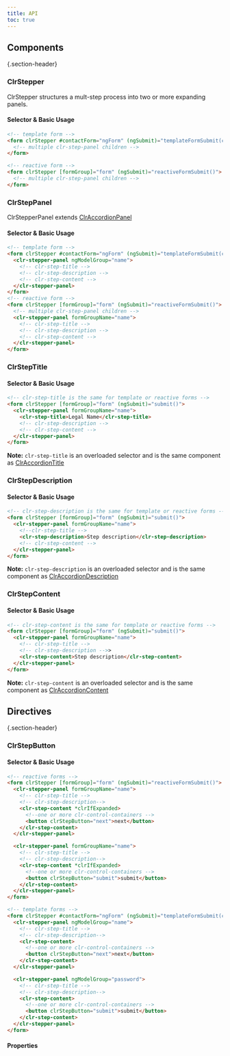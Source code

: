 ```yaml
---
title: API
toc: true
---
```


## Components

{.section-header}

### ClrStepper

ClrStepper structures a mult-step process into two or more expanding panels.

#### Selector & Basic Usage

```html
<!-- template form -->
<form clrStepper #contactForm="ngForm" (ngSubmit)="templateFormSubmit(contactForm.value)">
  <!-- multiple clr-step-panel children -->
</form>

<!-- reactive form -->
<form clrStepper [formGroup]="form" (ngSubmit)="reactiveFormSubmit()">
  <!-- multiple clr-step-panel children -->
</form>
```

### ClrStepPanel

ClrStepperPanel extends [ClrAccordionPanel](../accordion/api.md#clraccordionpanel)

#### Selector & Basic Usage

```html
<!-- template form -->
<form clrStepper #contactForm="ngForm" (ngSubmit)="templateFormSubmit(contactForm.value)">
  <clr-stepper-panel ngModelGroup="name">
    <!-- clr-step-title -->
    <!-- clr-step-description -->
    <!-- clr-step-content -->
  </clr-stepper-panel>
</form>
<!-- reactive form -->
<form clrStepper [formGroup]="form" (ngSubmit)="reactiveFormSubmit()">
  <!-- multiple clr-step-panel children -->
  <clr-stepper-panel formGroupName="name">
    <!-- clr-step-title -->
    <!-- clr-step-description -->
    <!-- clr-step-content -->
  </clr-stepper-panel>
</form>
```

### ClrStepTitle

#### Selector & Basic Usage

```html
<!-- clr-step-title is the same for template or reactive forms -->
<form clrStepper [formGroup]="form" (ngSubmit)="submit()">
  <clr-stepper-panel formGroupName="name">
    <clr-step-title>Legal Name</clr-step-title>
    <!-- clr-step-description -->
    <!-- clr-step-content -->
  </clr-stepper-panel>
</form>
```

**Note:** `clr-step-title` is an overloaded selector and is the same component as [ClrAccordionTitle](../accordion/api.md#clraccordiontitle)

### ClrStepDescription

#### Selector & Basic Usage

```html
<!-- clr-step-description is the same for template or reactive forms -->
<form clrStepper [formGroup]="form" (ngSubmit)="submit()">
  <clr-stepper-panel formGroupName="name">
    <!--clr-step-title -->
    <clr-step-description>Step description</clr-step-description>
    <!-- clr-step-content -->
  </clr-stepper-panel>
</form>
```

**Note:** `clr-step-description` is an overloaded selector and is the same component as [ClrAccordionDescription](../accordion/api.md#clraccordiondescription)

### ClrStepContent

#### Selector & Basic Usage

```html
<!-- clr-step-content is the same for template or reactive forms -->
<form clrStepper [formGroup]="form" (ngSubmit)="submit()">
  <clr-stepper-panel formGroupName="name">
    <!-- clr-step-title -->
    <!-- clr-step-description -->>
    <clr-step-content>Step description</clr-step-content>
  </clr-stepper-panel>
</form>
```

**Note:** `clr-step-content` is an overloaded selector and is the same component as [ClrAccordionContent](../accordion/api.md#clraccordioncontent)

## Directives

{.section-header}

### ClrStepButton

#### Selector & Basic Usage

```html
<!-- reactive forms -->
<form clrStepper [formGroup]="form" (ngSubmit)="reactiveFormSubmit()">
  <clr-stepper-panel formGroupName="name">
    <!-- clr-step-title -->
    <!-- clr-step-description-->
    <clr-step-content *clrIfExpanded>
      <!--one or more clr-control-containers -->
      <button clrStepButton="next">next</button>
    </clr-step-content>
  </clr-stepper-panel>

  <clr-stepper-panel formGroupName="name">
    <!-- clr-step-title -->
    <!-- clr-step-description-->
    <clr-step-content *clrIfExpanded>
      <!--one or more clr-control-containers -->
      <button clrStepButton="submit">submit</button>
    </clr-step-content>
  </clr-stepper-panel>
</form>

<!-- template forms -->
<form clrStepper #contactForm="ngForm" (ngSubmit)="templateFormSubmit(contactForm.value)">
  <clr-stepper-panel ngModelGroup="name">
    <!-- clr-step-title -->
    <!-- clr-step-description-->
    <clr-step-content>
      <!--one or more clr-control-containers -->
      <button clrStepButton="next">next</button>
    </clr-step-content>
  </clr-stepper-panel>

  <clr-stepper-panel ngModelGroup="password">
    <!-- clr-step-title -->
    <!-- clr-step-description-->
    <clr-step-content>
      <!--one or more clr-control-containers -->
      <button clrStepButton="submit">submit</button>
    </clr-step-content>
  </clr-stepper-panel>
</form>
```

#### Properties

<DocComponentApi component="ClrStepButton" item="bindings" />
